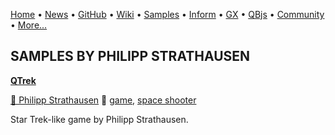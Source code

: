 [Home](https://qb64.com) • [News](../news.md) • [GitHub](https://github.com/QB64Official/qb64) • [Wiki](https://github.com/QB64Official/qb64/wiki) • [Samples](../samples.md) • [Inform](../inform.md) • [GX](../gx.md) • [QBjs](../qbjs.md) • [Community](../community.md) • [More...](../more.md)

## SAMPLES BY PHILIPP STRATHAUSEN

**[QTrek](qtrek/index.md)**

[🐝 Philipp Strathausen](philipp-strathausen.md) 🔗 [game](game.md), [space shooter](space-shooter.md)

Star Trek-like game by Philipp Strathausen.
